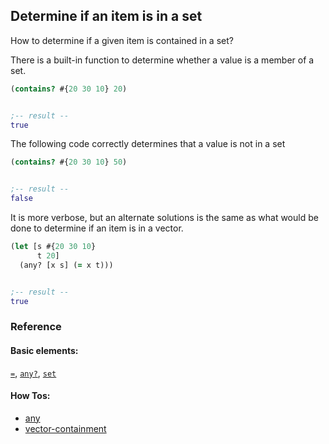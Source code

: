 <!---
  This markdown file was generated. Do not edit.
  -->

## Determine if an item is in a set

How to determine if a given item is contained in a set?

There is a built-in function to determine whether a value is a member of a set.

```clojure
(contains? #{20 30 10} 20)


;-- result --
true
```

The following code correctly determines that a value is not in a set

```clojure
(contains? #{20 30 10} 50)


;-- result --
false
```

It is more verbose, but an alternate solutions is the same as what would be done to determine if an item is in a vector.

```clojure
(let [s #{20 30 10}
      t 20]
  (any? [x s] (= x t)))


;-- result --
true
```

### Reference

#### Basic elements:

[`=`](../halite_basic-syntax-reference.md#=), [`any?`](../halite_basic-syntax-reference.md#any?), [`set`](../halite_basic-syntax-reference.md#set)

#### How Tos:

* [any](../how-to/halite_any.md)
* [vector-containment](../how-to/halite_vector-containment.md)


